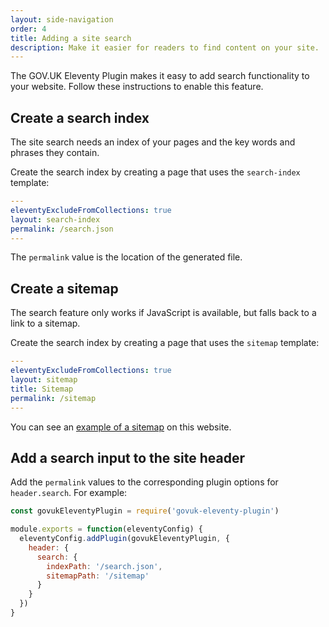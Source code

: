 ```yaml
---
layout: side-navigation
order: 4
title: Adding a site search
description: Make it easier for readers to find content on your site.
---
```


The GOV.UK Eleventy Plugin makes it easy to add search functionality to your website. Follow these instructions to enable this feature.

## Create a search index

The site search needs an index of your pages and the key words and phrases they contain.

Create the search index by creating a page that uses the `search-index` template:

```yaml
---
eleventyExcludeFromCollections: true
layout: search-index
permalink: /search.json
---
```

The `permalink` value is the location of the generated file.

## Create a sitemap

The search feature only works if JavaScript is available, but falls back to a link to a sitemap.

Create the search index by creating a page that uses the `sitemap` template:

```yaml
---
eleventyExcludeFromCollections: true
layout: sitemap
title: Sitemap
permalink: /sitemap
---
```

You can see an [example of a sitemap](sitemap) on this website.

## Add a search input to the site header

Add the `permalink` values to the corresponding plugin options for `header.search`. For example:

```js
const govukEleventyPlugin = require('govuk-eleventy-plugin')

module.exports = function(eleventyConfig) {
  eleventyConfig.addPlugin(govukEleventyPlugin, {
    header: {
      search: {
        indexPath: '/search.json',
        sitemapPath: '/sitemap'
      }
    }
  })
}
```
